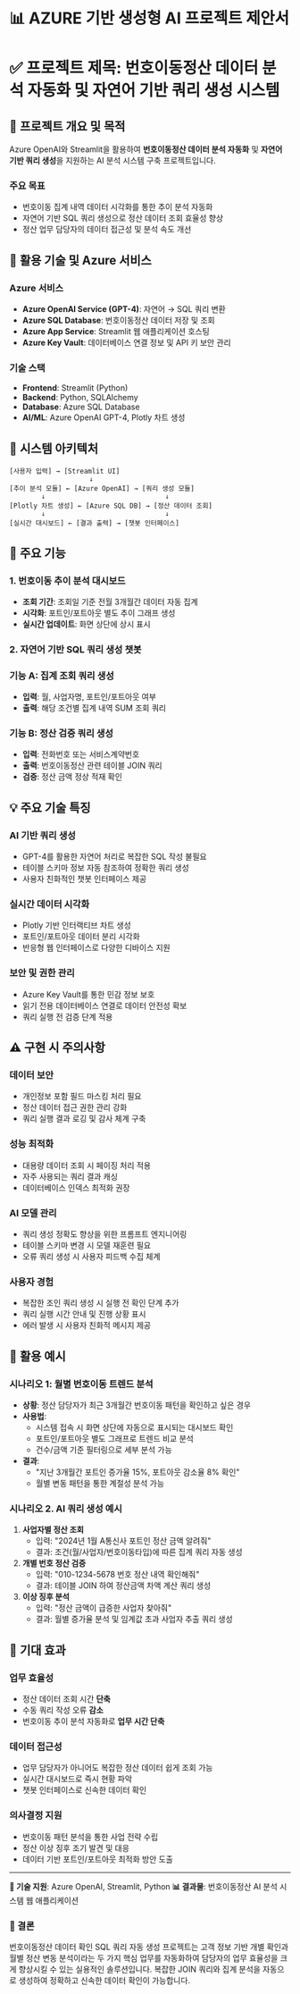 # 📊 AZURE 기반 생성형 AI 프로젝트 제안서

# ✅ 프로젝트 제목: 번호이동정산 데이터 분석 자동화 및 자연어 기반 쿼리 생성 시스템

## 📌 프로젝트 개요 및 목적

Azure OpenAI와 Streamlit을 활용하여 **번호이동정산 데이터 분석 자동화** 및 **자연어 기반 쿼리 생성**을 지원하는 AI 분석 시스템 구축 프로젝트입니다.

### 주요 목표

- 번호이동 집계 내역 데이터 시각화를 통한 추이 분석 자동화
- 자연어 기반 SQL 쿼리 생성으로 정산 데이터 조회 효율성 향상
- 정산 업무 담당자의 데이터 접근성 및 분석 속도 개선

## 🔧 활용 기술 및 Azure 서비스

### Azure 서비스

- **Azure OpenAI Service (GPT-4)**: 자연어 → SQL 쿼리 변환
- **Azure SQL Database**: 번호이동정산 데이터 저장 및 조회
- **Azure App Service**: Streamlit 웹 애플리케이션 호스팅
- **Azure Key Vault**: 데이터베이스 연결 정보 및 API 키 보안 관리

### 기술 스택

- **Frontend**: Streamlit (Python)
- **Backend**: Python, SQLAlchemy
- **Database**: Azure SQL Database
- **AI/ML**: Azure OpenAI GPT-4, Plotly 차트 생성

## 🧩 시스템 아키텍처

```
[사용자 입력] → [Streamlit UI]
                    ↓
[추이 분석 모듈] ← [Azure OpenAI] → [쿼리 생성 모듈]
        ↓                              ↓
[Plotly 차트 생성] ← [Azure SQL DB] → [정산 데이터 조회]
        ↓                              ↓
[실시간 대시보드] ← [결과 출력] → [챗봇 인터페이스]

```

## 🎯 주요 기능

### 1. 번호이동 추이 분석 대시보드

- **조회 기간**: 조회일 기준 전월 3개월간 데이터 자동 집계
- **시각화**: 포트인/포트아웃 별도 추이 그래프 생성
- **실시간 업데이트**: 화면 상단에 상시 표시

### 2. 자연어 기반 SQL 쿼리 생성 챗봇

### 기능 A: 집계 조회 쿼리 생성

- **입력**: 월, 사업자명, 포트인/포트아웃 여부
- **출력**: 해당 조건별 집계 내역 SUM 조회 쿼리

### 기능 B: 정산 검증 쿼리 생성

- **입력**: 전화번호 또는 서비스계약번호
- **출력**: 번호이동정산 관련 테이블 JOIN 쿼리
- **검증**: 정산 금액 정상 적재 확인

## 💡 주요 기술 특징

### AI 기반 쿼리 생성

- GPT-4를 활용한 자연어 처리로 복잡한 SQL 작성 불필요
- 테이블 스키마 정보 자동 참조하여 정확한 쿼리 생성
- 사용자 친화적인 챗봇 인터페이스 제공

### 실시간 데이터 시각화

- Plotly 기반 인터랙티브 차트 생성
- 포트인/포트아웃 데이터 분리 시각화
- 반응형 웹 인터페이스로 다양한 디바이스 지원

### 보안 및 권한 관리

- Azure Key Vault를 통한 민감 정보 보호
- 읽기 전용 데이터베이스 연결로 데이터 안전성 확보
- 쿼리 실행 전 검증 단계 적용

## ⚠️ 구현 시 주의사항

### 데이터 보안

- 개인정보 포함 필드 마스킹 처리 필요
- 정산 데이터 접근 권한 관리 강화
- 쿼리 실행 결과 로깅 및 감사 체계 구축

### 성능 최적화

- 대용량 데이터 조회 시 페이징 처리 적용
- 자주 사용되는 쿼리 결과 캐싱
- 데이터베이스 인덱스 최적화 권장

### AI 모델 관리

- 쿼리 생성 정확도 향상을 위한 프롬프트 엔지니어링
- 테이블 스키마 변경 시 모델 재훈련 필요
- 오류 쿼리 생성 시 사용자 피드백 수집 체계

### 사용자 경험

- 복잡한 조인 쿼리 생성 시 실행 전 확인 단계 추가
- 쿼리 실행 시간 안내 및 진행 상황 표시
- 에러 발생 시 사용자 친화적 메시지 제공

## 💼 활용 예시

### 시나리오 1: 월별 번호이동 트렌드 분석

- **상황**: 정산 담당자가 최근 3개월간 번호이동 패턴을 확인하고 싶은 경우
- **사용법**:
    - 시스템 접속 시 화면 상단에 자동으로 표시되는 대시보드 확인
    - 포트인/포트아웃 별도 그래프로 트렌드 비교 분석
    - 건수/금액 기준 필터링으로 세부 분석 가능
- **결과**:
    - "지난 3개월간 포트인 증가율 15%, 포트아웃 감소율 8% 확인"
    - 월별 변동 패턴을 통한 계절성 분석 가능

### 시나리오 2. AI 쿼리 생성 예시

1. **사업자별 정산 조회**
    - 입력: "2024년 1월 A통신사 포트인 정산 금액 알려줘"
    - 결과: 조건(월/사업자/번호이동타입)에 따른 집계 쿼리 자동 생성
2. **개별 번호 정산 검증**
    - 입력: "010-1234-5678 번호 정산 내역 확인해줘"
    - 결과: 테이블 JOIN 하여 정산금액 차액 계산 쿼리 생성
3. **이상 징후 분석**
    - 입력: "정산 금액이 급증한 사업자 찾아줘"
    - 결과: 월별 증가율 분석 및 임계값 초과 사업자 추출 쿼리 생성

## 🎯 기대 효과

### 업무 효율성

- 정산 데이터 조회 시간 **단축**
- 수동 쿼리 작성 오류 **감소**
- 번호이동 추이 분석 자동화로 **업무 시간 단축**

### 데이터 접근성

- 업무 담당자가 아니어도 복잡한 정산 데이터 쉽게 조회 가능
- 실시간 대시보드로 즉시 현황 파악
- 챗봇 인터페이스로 신속한 데이터 확인

### 의사결정 지원

- 번호이동 패턴 분석을 통한 사업 전략 수립
- 정산 이상 징후 조기 발견 및 대응
- 데이터 기반 포트인/포트아웃 최적화 방안 도출

---

**🔧 기술 지원**: Azure OpenAI, Streamlit, Python
**📊 결과물**: 번호이동정산 AI 분석 시스템 웹 애플리케이션


### 🎉 결론

번호이동정산 데이터 확인 SQL 쿼리 자동 생성 프로젝트는 고객 정보 기반 개별 확인과 월별 정산 변동 분석이라는 두 가지 핵심 업무를 자동화하여 담당자의 업무 효율성을 크게 향상시킬 수 있는 실용적인 솔루션입니다. 복잡한 JOIN 쿼리와 집계 분석을 자동으로 생성하여 정확하고 신속한 데이터 확인이 가능합니다.

